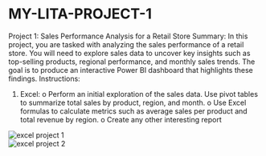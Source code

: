 # MY-LITA-PROJECT-1

Project 1: Sales Performance Analysis for a Retail Store 
Summary: In this project, you are tasked with analyzing the sales performance of a retail store. 
You will need to explore sales data to uncover key insights such as top-selling products, regional 
performance, and monthly sales trends. The goal is to produce an interactive Power BI 
dashboard that highlights these findings. 
Instructions: 

1. Excel: 
o Perform an initial exploration of the sales data. Use pivot tables to summarize 
total sales by product, region, and month. 
o Use Excel formulas to calculate metrics such as average sales per product and 
total revenue by region. 
o Create any other interesting report

![excel project 1](https://github.com/user-attachments/assets/a6f3e648-e28e-44e8-bcbc-5e02fdcb021c)   
![excel project 2](https://github.com/user-attachments/assets/0c33d886-2bfc-497a-a7b4-5375b31a4e2f)

